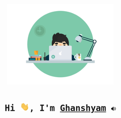 <p align="center">
     <img src="https://github.com/CG1507/CG1507/blob/master/media/desk.gif" width="70%">
    <br><br>
</p>

<h1 align="center">
	<samp>
		Hi <img src="https://github.com/CG1507/CG1507/blob/master/media/hello.gif" width="30px">,
		I'm <a href="https://cg1507.github.io/">Ghanshyam</a>
		<a href="https://youtu.be/aIeWSrxrR3M?t=11"><img src="https://github.com/CG1507/CG1507/blob/master/media/speaker.png" width="15px"></a>
	</samp>
</h1>